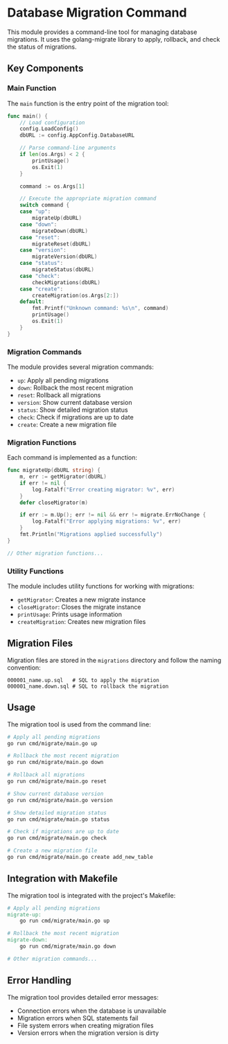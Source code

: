 # Database Migration Command

This module provides a command-line tool for managing database migrations. It uses the golang-migrate library to apply, rollback, and check the status of migrations.

## Key Components

### Main Function

The `main` function is the entry point of the migration tool:

```go
func main() {
    // Load configuration
    config.LoadConfig()
    dbURL := config.AppConfig.DatabaseURL

    // Parse command-line arguments
    if len(os.Args) < 2 {
        printUsage()
        os.Exit(1)
    }

    command := os.Args[1]

    // Execute the appropriate migration command
    switch command {
    case "up":
        migrateUp(dbURL)
    case "down":
        migrateDown(dbURL)
    case "reset":
        migrateReset(dbURL)
    case "version":
        migrateVersion(dbURL)
    case "status":
        migrateStatus(dbURL)
    case "check":
        checkMigrations(dbURL)
    case "create":
        createMigration(os.Args[2:])
    default:
        fmt.Printf("Unknown command: %s\n", command)
        printUsage()
        os.Exit(1)
    }
}
```

### Migration Commands

The module provides several migration commands:

- `up`: Apply all pending migrations
- `down`: Rollback the most recent migration
- `reset`: Rollback all migrations
- `version`: Show current database version
- `status`: Show detailed migration status
- `check`: Check if migrations are up to date
- `create`: Create a new migration file

### Migration Functions

Each command is implemented as a function:

```go
func migrateUp(dbURL string) {
    m, err := getMigrator(dbURL)
    if err != nil {
        log.Fatalf("Error creating migrator: %v", err)
    }
    defer closeMigrator(m)

    if err := m.Up(); err != nil && err != migrate.ErrNoChange {
        log.Fatalf("Error applying migrations: %v", err)
    }
    fmt.Println("Migrations applied successfully")
}

// Other migration functions...
```

### Utility Functions

The module includes utility functions for working with migrations:

- `getMigrator`: Creates a new migrate instance
- `closeMigrator`: Closes the migrate instance
- `printUsage`: Prints usage information
- `createMigration`: Creates new migration files

## Migration Files

Migration files are stored in the `migrations` directory and follow the naming convention:

```
000001_name.up.sql   # SQL to apply the migration
000001_name.down.sql # SQL to rollback the migration
```

## Usage

The migration tool is used from the command line:

```bash
# Apply all pending migrations
go run cmd/migrate/main.go up

# Rollback the most recent migration
go run cmd/migrate/main.go down

# Rollback all migrations
go run cmd/migrate/main.go reset

# Show current database version
go run cmd/migrate/main.go version

# Show detailed migration status
go run cmd/migrate/main.go status

# Check if migrations are up to date
go run cmd/migrate/main.go check

# Create a new migration file
go run cmd/migrate/main.go create add_new_table
```

## Integration with Makefile

The migration tool is integrated with the project's Makefile:

```makefile
# Apply all pending migrations
migrate-up:
	go run cmd/migrate/main.go up

# Rollback the most recent migration
migrate-down:
	go run cmd/migrate/main.go down

# Other migration commands...
```

## Error Handling

The migration tool provides detailed error messages:

- Connection errors when the database is unavailable
- Migration errors when SQL statements fail
- File system errors when creating migration files
- Version errors when the migration version is dirty
